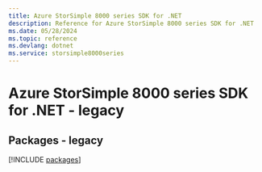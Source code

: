```yaml
---
title: Azure StorSimple 8000 series SDK for .NET
description: Reference for Azure StorSimple 8000 series SDK for .NET
ms.date: 05/28/2024
ms.topic: reference
ms.devlang: dotnet
ms.service: storsimple8000series
---
```

# Azure StorSimple 8000 series SDK for .NET - legacy
## Packages - legacy
[!INCLUDE [packages](storsimple-8000-series-index.md)]